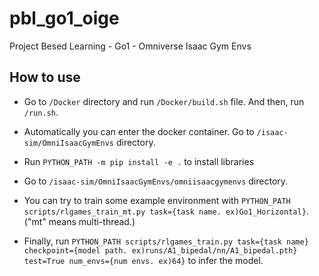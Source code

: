 # pbl_go1_oige
Project Besed Learning - Go1 - Omniverse Isaac Gym Envs

## How to use  
- Go to ```/Docker``` directory and run ```/Docker/build.sh``` file. And then, run ```/run.sh```.

- Automatically you can enter the docker container. Go to ```/isaac-sim/OmniIsaacGymEnvs``` directory.

- Run ```PYTHON_PATH -m pip install -e .``` to install libraries

- Go to ```/isaac-sim/OmniIsaacGymEnvs/omniisaacgymenvs``` directory.

- You can try to train some example environment with ```PYTHON_PATH scripts/rlgames_train_mt.py task={task name. ex)Go1_Horizontal}```. ("mt" means multi-thread.)

- Finally, run ```PYTHON_PATH scripts/rlgames_train.py task={task name} checkpoint={model path. ex)runs/A1_bipedal/nn/A1_bipedal.pth} test=True num_envs={num envs. ex)64}``` to infer the model.
